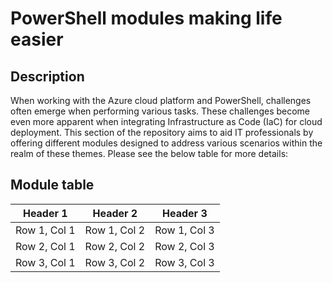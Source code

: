 # PowerShell modules making life easier

## Description
When working with the Azure cloud platform and PowerShell, challenges often emerge when performing various tasks. These challenges become even more apparent when integrating Infrastructure as Code (IaC) for cloud deployment. This section of the repository aims to aid IT professionals by offering different modules designed to address various scenarios within the realm of these themes. Please see the below table for more details:

## Module table
| Header 1 | Header 2 | Header 3 |
|----------|----------|----------|
| Row 1, Col 1 | Row 1, Col 2 | Row 1, Col 3 |
| Row 2, Col 1 | Row 2, Col 2 | Row 2, Col 3 |
| Row 3, Col 1 | Row 3, Col 2 | Row 3, Col 3 |
